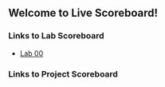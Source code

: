 ## Welcome to Live Scoreboard!

### Links to Lab Scoreboard

- [Lab 00](lab00-status.html)

### Links to Project Scoreboard
